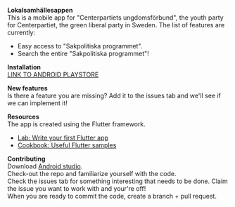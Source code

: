 
<b>Lokalsamhällesappen</b>
<br>
This is a mobile app for "Centerpartiets ungdomsförbund", the youth party for Centerpartiet, the green liberal party in Sweden.
The list of features are currently:
 * Easy access to "Sakpolitiska programmet".
 * Search the entire "Sakpolitiska programmet"!
 
<b>Installation</b>
<br>
 <a href="https://play.google.com/store/apps/details?id=com.cuf.lokalsamhallesappen">LINK TO ANDROID PLAYSTORE</a>
<br>
 
 <b>New features</b>
 <br>
 Is there a feature you are missing? Add it to the issues tab and we'll see if we can implement it!
 
 <b>Resources</b>
  <br>
  The app is created using the Flutter framework.
  - [Lab: Write your first Flutter app](https://flutter.dev/docs/get-started/codelab)
  - [Cookbook: Useful Flutter samples](https://flutter.dev/docs/cookbook)
 
<b>Contributing</b>
<br>
Download <a href="https://developer.android.com/studio">Android studio</a>.
<br>
Check-out the repo and familiarize yourself with the code.
<br>
Check the issues tab for something interesting that needs to be done. Claim the issue you want to work with and your're off!
<br>
When you are ready to commit the code, create a branch + pull request.